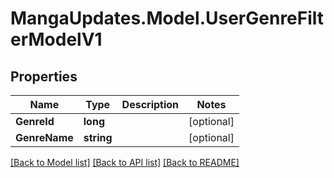 # MangaUpdates.Model.UserGenreFilterModelV1

## Properties

Name | Type | Description | Notes
------------ | ------------- | ------------- | -------------
**GenreId** | **long** |  | [optional] 
**GenreName** | **string** |  | [optional] 

[[Back to Model list]](../README.md#documentation-for-models) [[Back to API list]](../README.md#documentation-for-api-endpoints) [[Back to README]](../README.md)

